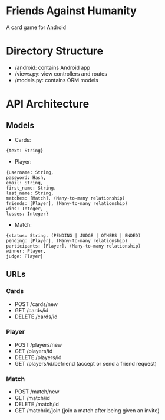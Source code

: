 # Friends Against Humanity
A card game for Android

# Directory Structure
- /android: contains Android app
- /views.py: view controllers and routes
- /models.py: contains ORM models

# API Architecture
## Models
- Cards:
<pre><code>{text: String}</code></pre>

- Player:
<pre><code>{username: String,
password: Hash,
email: String,
first_name: String,
last_name: String,
matches: [Match], (Many-to-many relationship)
friends: [Player], (Many-to-many relationship)
wins: Integer,
losses: Integer}</code></pre>

- Match:
<pre><code>{status: String, (PENDING | JUDGE | OTHERS | ENDED)
pending: [Player], (Many-to-many relationship)
participants: [Player], (Many-to-many relationship)
winner: Player,
judge: Player}</code></pre>

## URLs
### Cards
- POST /cards/new
- GET /cards/id
- DELETE /cards/id

### Player
- POST /players/new
- GET /players/id
- DELETE /players/id
- GET /players/id/befriend (accept or send a friend request)

### Match
- POST /match/new
- GET /match/id
- DELETE /match/id
- GET /match/id/join (join a match after being given an invite)
